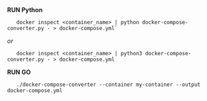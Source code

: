  **RUN Python**  
   
       docker inspect <container_name> | python docker-compose-converter.py - > docker-compose.yml`
   
   *or*
   
       docker inspect <container_name> | python3 docker-compose-converter.py - > docker-compose.yml
   
   
   **RUN GO**  
   
       ./docker-compose-converter --container my-container --output docker-compose.yml
